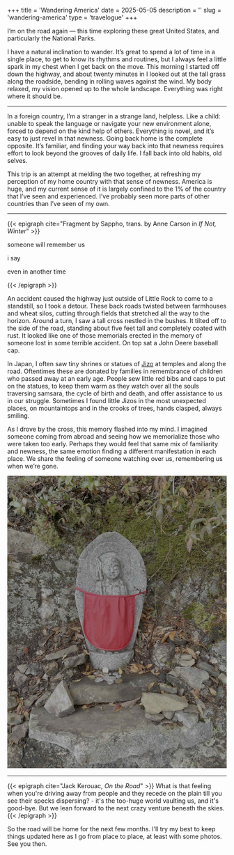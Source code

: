 +++
title = 'Wandering America'
date = 2025-05-05
description = ''
slug = 'wandering-america'
type = 'travelogue'
+++

I’m on the road again — this time exploring these great United States, and particularly the National Parks.

I have a natural inclination to wander. It’s great to spend a lot of time in a single place, to get to know its rhythms and routines, but I always feel a little spark in my chest when I get back on the move. This morning I started off down the highway, and about twenty minutes in I looked out at the tall grass along the roadside, bending in rolling waves against the wind. My body relaxed, my vision opened up to the whole landscape. Everything was right where it should be.

---

In a foreign country, I’m a stranger in a strange land, helpless. Like a child: unable to speak the language or navigate your new environment alone, forced to depend on the kind help of others. Everything is novel, and it’s easy to just revel in that newness. Going back home is the complete opposite. It’s familiar, and finding your way back into that newness requires effort to look beyond the grooves of daily life. I fall back into old habits, old selves.

This trip is an attempt at melding the two together, at refreshing my perception of my home country with that sense of newness. America is huge, and my current sense of it is largely confined to the 1% of the country that I’ve seen and experienced. I’ve probably seen more parts of other countries than I’ve seen of my own.

---

{{< epigraph cite="Fragment by Sappho, trans. by Anne Carson in _If Not, Winter_" >}}

someone will remember us

i say

even in another time

{{< /epigraph >}}

An accident caused the highway just outside of Little Rock to come to a standstill, so I took a detour. These back roads twisted between farmhouses and wheat silos, cutting through fields that stretched all the way to the horizon. Around a turn, I saw a tall cross nestled in the bushes. It tilted off to the side of the road, standing about five feet tall and completely coated with rust. It looked like one of those memorials erected in the memory of someone lost in some terrible accident. On top sat a John Deere baseball cap.

In Japan, I often saw tiny shrines or statues of [Jizo](https://en.wikipedia.org/wiki/K%E1%B9%A3itigarbha) at temples and along the road. Oftentimes these are donated by families in remembrance of children who passed away at an early age. People sew little red bibs and caps to put on the statues, to keep them warm as they watch over all the souls traversing samsara, the cycle of birth and death, and offer assistance to us in our struggle. Sometimes I found little Jizos in the most unexpected places, on mountaintops and in the crooks of trees, hands clasped, always smiling.

As I drove by the cross, this memory flashed into my mind. I imagined someone coming from abroad and seeing how we memorialize those who were taken too early. Perhaps they would feel that same mix of familiarity and newness, the same emotion finding a different manifestation in each place. We share the feeling of someone watching over us, remembering us when we’re gone.

![A Jizo statue with a red bib tied across the front.](JizoBoddhisatva.jpg)

---

{{< epigraph cite="Jack Kerouac, *On the Road*" >}} What is that feeling when you're driving away from people and they recede on the plain till you see their specks dispersing? - it's the too-huge world vaulting us, and it's good-bye. But we lean forward to the next crazy venture beneath the skies. {{< /epigraph >}}

So the road will be home for the next few months. I’ll try my best to keep things updated here as I go from place to place, at least with some photos. See you then.
